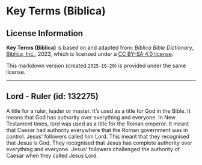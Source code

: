 # Key Terms (Biblica)

## License Information

**Key Terms (Biblica)** is based on and adapted from: _Biblica Bible Dictionary_, [Biblica, Inc.](https://www.biblica.com/), 2023, which is licensed under a [CC BY-SA 4.0 license](https://creativecommons.org/licenses/by-sa/4.0/legalcode.en).

This markdown version (created `2025-10-20`) is provided under the same license.



--------------------------------

## Lord - Ruler (id: 132275)

A title for a ruler, leader or master. It’s used as a title for God in the Bible. It means that God has authority over everything and everyone. In New Testament times, lord was used as a title for the Roman emperor. It meant that Caesar had authority everywhere that the Roman government was in control. Jesus’ followers called him Lord. This meant that they recognised that Jesus is God. They recognised that Jesus has complete authority over everything and everyone. Jesus’ followers challenged the authority of Caesar when they called Jesus Lord.


